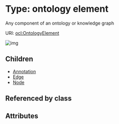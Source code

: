 
# Type: ontology element


Any component of an ontology or knowledge graph

URI: [ocl:OntologyElement](http://w3id.org/oclOntologyElement)


![img](http://yuml.me/diagram/nofunky;dir:TB/class/[OntologyElement]^-[Node],%20[OntologyElement]^-[Edge],%20[OntologyElement]^-[Annotation])

## Children

 * [Annotation](Annotation.md)
 * [Edge](Edge.md)
 * [Node](Node.md)

## Referenced by class


## Attributes

